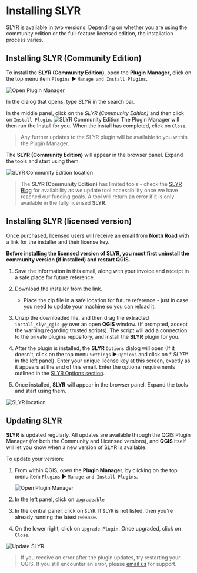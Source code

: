 # Installing SLYR

SLYR is available in two versions. Depending on whether you are using the 
community edition or the full-feature licensed edition, the installation
process varies.

## Installing **SLYR (Community Edition)**

To install the **SLYR (Community Edition)**, open the **Plugin Manager**, click
on the top menu item `Plugins` ▶️ `Manage and Install Plugins`.

![Open Plugin Manager](../images/plugin_mngr_open2.png)

In the dialog that opens, type *SLYR* in the search bar.

In the middle panel, click on the *SLYR (Community Edition)*  and then click
on `Install Plugin`.
![SLYR Community Edition](../images/comm_ed_blue2.png)
The Plugin Manager will then run the Install for you. When the install has
completed, click on `Close`.

> Any further updates to the SLYR plugin will be available to you within the
> Plugin Manager.

The **SLYR (Community Edition)** will appear in the browser panel. Expand the
tools and start using them.

![SLYR Community Edition location](../images/comm_ed_browser_blue2.png)
> The **SLYR (Community Edition)** has limited tools - check
> the [SLYR Blog](https://north-road.com/slyr/) for availability as we update
> tool accessibility once we have reached our funding goals.
> A tool will return an error if it is only available in the fully licensed **SLYR**.

## Installing SLYR (licensed version)

Once purchased, licensed users will receive an email from **North Road** with a
link for the installer and their license key.

**Before installing the licensed version of SLYR, you must first uninstall the
community version (if installed) and restart QGIS.**

1. Save the information in this email, along with your invoice and receipt in a
   safe place for future reference.

2. Download the installer from the link.
    * Place the zip file in a safe location for future reference - just in case
      you need to update your machine so you can reload it.

3. Unzip the downloaded file, and then drag the
   extracted `install_slyr_qgis.py` over an open **QGIS** window. (If prompted,
   accept the warning regarding trusted scripts). The script will add a
   connection to the private plugins repository, and install the **SLYR**
   plugin for you.

4. After the plugin is installed, the **SLYR** `Options` dialog will open (If
   it doesn't, click on the top menu `Settings` ▶️ `Options` and click on *
   *SLYR** in the left panel). Enter your unique license key at this screen,
   exactly as it appears at the end of this email. Enter the optional
   requirements outlined in
   the [SLYR Options section](configuring).

5. Once installed, **SLYR** will appear in the browser panel. Expand the tools
   and start using them.

![SLYR location](../images/browser.png)


## Updating SLYR

**SLYR** is updated regularly. All updates are available through the QGIS
Plugin Manager (for both the Community and Licensed versions), and **QGIS**
itself will let you know when a new version of SLYR is available.

To update your version:

1. From within QGIS, open the **Plugin Manager**, by clicking on the top menu item `Plugins`
   ▶️ `Manage and Install Plugins`.

   ![Open Plugin Manager](../images/plugin_mngr_open2.png)

2. In the left panel, click on `Upgradeable`

3. In the central panel, click on `SLYR`. If `SLYR` is not listed,
   then you're already running the latest release.

4. On the lower right, click on `Upgrade Plugin`. Once upgraded, click
   on `Close`.

![Update SLYR](../images/upgrade.png)
> If you receive an error after the plugin updates, try restarting your QGIS.
> If you still encounter an error, please [email us](mailto:info@north-road.com)
> for support.
